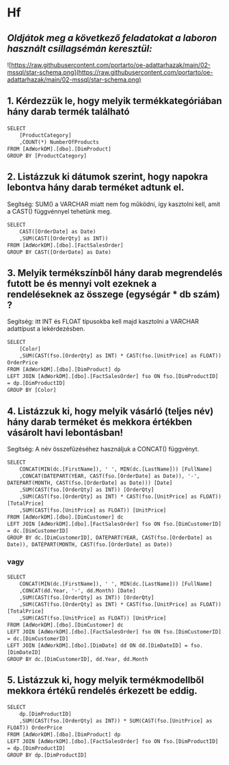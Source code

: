 # Hf

## *Oldjátok meg a következő feladatokat a laboron használt csillagsémán keresztül:*

![https://raw.githubusercontent.com/portarto/oe-adattarhazak/main/02-mssql/star-schema.png](https://raw.githubusercontent.com/portarto/oe-adattarhazak/main/02-mssql/star-schema.png)

## 1. Kérdezzük le, hogy melyik termékkategóriában hány darab termék található
```
SELECT
    [ProductCategory]
    ,COUNT(*) NumberOfProducts
FROM [AdWorkDM].[dbo].[DimProduct]
GROUP BY [ProductCategory]
```

## 2. Listázzuk ki dátumok szerint, hogy napokra lebontva hány darab terméket adtunk el.
Segítség: SUM() a VARCHAR miatt nem fog működni, így kasztolni kell, amit a CAST() függvénnyel tehetünk meg.
```
SELECT
    CAST([OrderDate] as Date)
    ,SUM(CAST([OrderQty] as INT))
FROM [AdWorkDM].[dbo].[FactSalesOrder]
GROUP BY CAST([OrderDate] as Date)
```

## 3. Melyik termékszínből hány darab megrendelés futott be és mennyi volt ezeknek a rendeléseknek az összege (egységár * db szám) ?
Segítség: itt INT és FLOAT típusokba kell majd kasztolni a VARCHAR adattípust a lekérdezésben.
```
SELECT
    [Color]
    ,SUM(CAST(fso.[OrderQty] as INT) * CAST(fso.[UnitPrice] as FLOAT)) OrderPrice
FROM [AdWorkDM].[dbo].[DimProduct] dp
LEFT JOIN [AdWorkDM].[dbo].[FactSalesOrder] fso ON fso.[DimProductID] = dp.[DimProductID]
GROUP BY [Color]
```

## 4. Listázzuk ki, hogy melyik vásárló (teljes név) hány darab terméket és mekkora értékben vásárolt havi lebontásban!
Segítség: A név összefűzéséhez használjuk a CONCAT() függvényt.
```
SELECT
    CONCAT(MIN(dc.[FirstName]), ' ', MIN(dc.[LastName])) [FullName]
    ,CONCAT(DATEPART(YEAR, CAST(fso.[OrderDate] as Date)), '-', DATEPART(MONTH, CAST(fso.[OrderDate] as Date))) [Date]
    ,SUM(CAST(fso.[OrderQty] as INT)) [OrderQty]
    ,SUM(CAST(fso.[OrderQty] as INT) * CAST(fso.[UnitPrice] as FLOAT)) [TotalPrice]
    ,SUM(CAST(fso.[UnitPrice] as FLOAT)) [UnitPrice]
FROM [AdWorkDM].[dbo].[DimCustomer] dc
LEFT JOIN [AdWorkDM].[dbo].[FactSalesOrder] fso ON fso.[DimCustomerID] = dc.[DimCustomerID]
GROUP BY dc.[DimCustomerID], DATEPART(YEAR, CAST(fso.[OrderDate] as Date)), DATEPART(MONTH, CAST(fso.[OrderDate] as Date))
```

### vagy

```
SELECT
    CONCAT(MIN(dc.[FirstName]), ' ', MIN(dc.[LastName])) [FullName]
    ,CONCAT(dd.Year, '-', dd.Month) [Date]
    ,SUM(CAST(fso.[OrderQty] as INT)) [OrderQty]
    ,SUM(CAST(fso.[OrderQty] as INT) * CAST(fso.[UnitPrice] as FLOAT)) [TotalPrice]
    ,SUM(CAST(fso.[UnitPrice] as FLOAT)) [UnitPrice]
FROM [AdWorkDM].[dbo].[DimCustomer] dc
LEFT JOIN [AdWorkDM].[dbo].[FactSalesOrder] fso ON fso.[DimCustomerID] = dc.[DimCustomerID]
LEFT JOIN [AdWorkDM].[dbo].[DimDate] dd ON dd.[DimDateID] = fso.[DimDateID]
GROUP BY dc.[DimCustomerID], dd.Year, dd.Month
```

## 5. Listázzuk ki, hogy melyik termékmodellből mekkora értékű rendelés érkezett be eddig.
```
SELECT
    dp.[DimProductID]
    ,SUM(CAST(fso.[OrderQty] as INT)) * SUM(CAST(fso.[UnitPrice] as FLOAT)) OrderPrice
FROM [AdWorkDM].[dbo].[DimProduct] dp
LEFT JOIN [AdWorkDM].[dbo].[FactSalesOrder] fso ON fso.[DimProductID] = dp.[DimProductID]
GROUP BY dp.[DimProductID]
```
